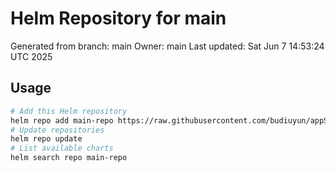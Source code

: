# Helm Repository for main
Generated from branch: main
Owner: main
Last updated: Sat Jun  7 14:53:24 UTC 2025

## Usage
```bash
# Add this Helm repository
helm repo add main-repo https://raw.githubusercontent.com/budiuyun/appStore/helm-main/
# Update repositories
helm repo update
# List available charts
helm search repo main-repo
```
